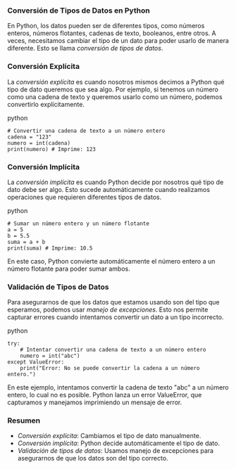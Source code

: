 ### Conversión de Tipos de Datos en Python

En Python, los datos pueden ser de diferentes tipos, como números enteros, números flotantes, cadenas de texto, booleanos, entre otros. A veces, necesitamos cambiar el tipo de un dato para poder usarlo de manera diferente. Esto se llama *conversión de tipos de datos*.

### Conversión Explícita

La *conversión explícita* es cuando nosotros mismos decimos a Python qué tipo de dato queremos que sea algo. Por ejemplo, si tenemos un número como una cadena de texto y queremos usarlo como un número, podemos convertirlo explícitamente.

python
```
# Convertir una cadena de texto a un número entero
cadena = "123"
numero = int(cadena)
print(numero) # Imprime: 123
```

### Conversión Implícita

La *conversión implícita* es cuando Python decide por nosotros qué tipo de dato debe ser algo. Esto sucede automáticamente cuando realizamos operaciones que requieren diferentes tipos de datos.

python
```
# Sumar un número entero y un número flotante
a = 5
b = 5.5
suma = a + b
print(suma) # Imprime: 10.5
```

En este caso, Python convierte automáticamente el número entero a un número flotante para poder sumar ambos.

### Validación de Tipos de Datos

Para asegurarnos de que los datos que estamos usando son del tipo que esperamos, podemos usar *manejo de excepciones*. Esto nos permite capturar errores cuando intentamos convertir un dato a un tipo incorrecto.

python
```
try:
    # Intentar convertir una cadena de texto a un número entero
    numero = int("abc")
except ValueError:
    print("Error: No se puede convertir la cadena a un número entero.")
```

En este ejemplo, intentamos convertir la cadena de texto "abc" a un número entero, lo cual no es posible. Python lanza un error ValueError, que capturamos y manejamos imprimiendo un mensaje de error.

### Resumen

- *Conversión explícita*: Cambiamos el tipo de dato manualmente.
- *Conversión implícita*: Python decide automáticamente el tipo de dato.
- *Validación de tipos de datos*: Usamos manejo de excepciones para asegurarnos de que los datos son del tipo correcto.
